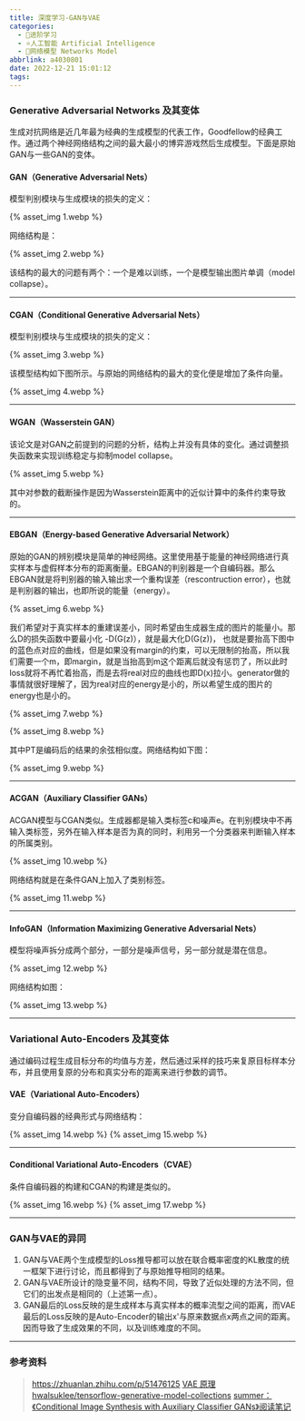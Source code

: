```yaml
---
title: 深度学习-GAN与VAE
categories:
  - 🌙进阶学习
  - ⭐人工智能 Artificial Intelligence
  - 💫网络模型 Networks Model
abbrlink: a4030801
date: 2022-12-21 15:01:12
tags:
---
```


### Generative Adversarial Networks 及其变体

生成对抗网络是近几年最为经典的生成模型的代表工作，Goodfellow的经典工作。通过两个神经网络结构之间的最大最小的博弈游戏然后生成模型。下面是原始GAN与一些GAN的变体。

#### GAN（Generative Adversarial Nets）

模型判别模块与生成模块的损失的定义：

{% asset_img 1.webp %}

<!--more-->

网络结构是：

{% asset_img 2.webp %}

该结构的最大的问题有两个：一个是难以训练，一个是模型输出图片单调（model collapse）。

***

#### CGAN（Conditional Generative Adversarial Nets）

模型判别模块与生成模块的损失的定义：

{% asset_img 3.webp %}

该模型结构如下图所示。与原始的网络结构的最大的变化便是增加了条件向量。

{% asset_img 4.webp %}

***

#### WGAN（Wasserstein GAN）

该论文是对GAN之前提到的问题的分析，结构上并没有具体的变化。通过调整损失函数来实现训练稳定与抑制model collapse。

{% asset_img 5.webp %}

其中对参数的截断操作是因为Wasserstein距离中的近似计算中的条件约束导致的。

***

#### EBGAN（Energy-based Generative Adversarial Network）

原始的GAN的辨别模块是简单的神经网络。这里使用基于能量的神经网络进行真实样本与虚假样本分布的距离衡量。EBGAN的判别器是一个自编码器。那么EBGAN就是将判别器的输入输出求一个重构误差（rescontruction error），也就是判别器的输出，也即所说的能量（energy）。

{% asset_img 6.webp %}

我们希望对于真实样本的重建误差小，同时希望由生成器生成的图片的能量小。那么D的损失函数中要最小化 -D(G(z)），就是最大化D(G(z))， 也就是要抬高下图中的蓝色点对应的曲线，但是如果没有margin的约束，可以无限制的抬高，所以我们需要一个m，即margin，就是当抬高到m这个距离后就没有惩罚了，所以此时loss就将不再忙着抬高，而是去将real对应的曲线也即D(x)拉小。generator做的事情就很好理解了，因为real对应的energy是小的，所以希望生成的图片的energy也是小的。

{% asset_img 7.webp %}

{% asset_img 8.webp %}

其中PT是编码后的结果的余弦相似度。网络结构如下图：

{% asset_img 9.webp %}

***

#### ACGAN（Auxiliary Classifier GANs）

ACGAN模型与CGAN类似。生成器都是输入类标签c和噪声e。在判别模块中不再输入类标签，另外在输入样本是否为真的同时，利用另一个分类器来判断输入样本的所属类别。

{% asset_img 10.webp %}

网络结构就是在条件GAN上加入了类别标签。

{% asset_img 11.webp %}

***

#### InfoGAN（Information Maximizing Generative Adversarial Nets）

模型将噪声拆分成两个部分，一部分是噪声信号，另一部分就是潜在信息。

{% asset_img 12.webp %}

网络结构如图：

{% asset_img 13.webp %}

***

### Variational Auto-Encoders 及其变体

通过编码过程生成目标分布的均值与方差，然后通过采样的技巧来复原目标样本分布，并且使用复原的分布和真实分布的距离来进行参数的调节。

#### VAE（Variational Auto-Encoders）

变分自编码器的经典形式与网络结构：

{% asset_img 14.webp %}
{% asset_img 15.webp %}

***

#### Conditional Variational Auto-Encoders（CVAE）

条件自编码器的构建和CGAN的构建是类似的。

{% asset_img 16.webp %}
{% asset_img 17.webp %}

***

### GAN与VAE的异同

1. GAN与VAE两个生成模型的Loss推导都可以放在联合概率密度的KL散度的统一框架下进行讨论，而且都得到了与原始推导相同的结果。
2. GAN与VAE所设计的隐变量不同，结构不同，导致了近似处理的方法不同，但它们的出发点是相同的（上述第一点）。
3. GAN最后的Loss反映的是生成样本与真实样本的概率流型之间的距离，而VAE最后的Loss反映的是Auto-Encoder的输出x'与原来数据点x两点之间的距离。因而导致了生成效果的不同，以及训练难度的不同。

***

### 参考资料

> <https://zhuanlan.zhihu.com/p/51476125>
> [VAE 原理](https://www.jianshu.com/p/41f3eb963346)
> [hwalsuklee/tensorflow-generative-model-collections](https://github.com/hwalsuklee/tensorflow-generative-model-collections/blob/master/README.md)
> [summer：《Conditional Image Synthesis with Auxiliary Classifier GANs》阅读笔记](https://zhuanlan.zhihu.com/p/26663985)
